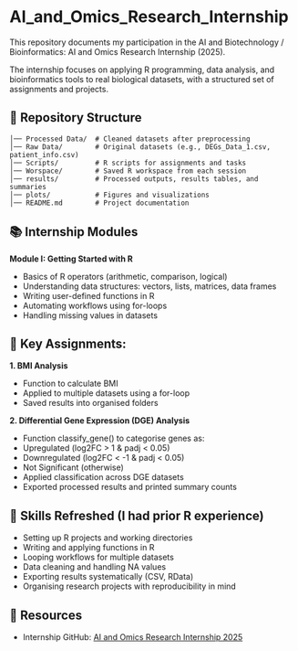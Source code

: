 # AI_and_Omics_Research_Internship
This repository documents my participation in the AI and Biotechnology / Bioinformatics: AI and Omics Research Internship (2025).

The internship focuses on applying R programming, data analysis, and bioinformatics tools to real biological datasets, with a structured set of assignments and projects.


## 📂 Repository Structure
``` AI_Omics_Internship_2025/
│── Processed Data/  # Cleaned datasets after preprocessing
│── Raw Data/        # Original datasets (e.g., DEGs_Data_1.csv, patient_info.csv)
│── Scripts/         # R scripts for assignments and tasks
│── Worspace/        # Saved R workspace from each session
│── results/         # Processed outputs, results tables, and summaries
│── plots/           # Figures and visualizations
│── README.md        # Project documentation
```

## 📚 Internship Modules
**Module I: Getting Started with R**
* Basics of R operators (arithmetic, comparison, logical)
* Understanding data structures: vectors, lists, matrices, data frames
* Writing user-defined functions in R
* Automating workflows using for-loops
* Handling missing values in datasets

## 📌 Key Assignments:
**1. BMI Analysis**
* Function to calculate BMI
* Applied to multiple datasets using a for-loop
* Saved results into organised folders

**2. Differential Gene Expression (DGE) Analysis**
* Function classify_gene() to categorise genes as:
* Upregulated (log2FC > 1 & padj < 0.05)
* Downregulated (log2FC < -1 & padj < 0.05)
* Not Significant (otherwise)
* Applied classification across DGE datasets
* Exported processed results and printed summary counts

## 🧪 Skills Refreshed (I had prior R experience)
* Setting up R projects and working directories
* Writing and applying functions in R
* Looping workflows for multiple datasets
* Data cleaning and handling NA values
* Exporting results systematically (CSV, RData)
* Organising research projects with reproducibility in mind

## 🔗 Resources
* Internship GitHub: [AI and Omics Research Internship 2025](https://github.com/AI-Biotechnology-Bioinformatics/AI_and_Omics_Research_Internship_2025)

